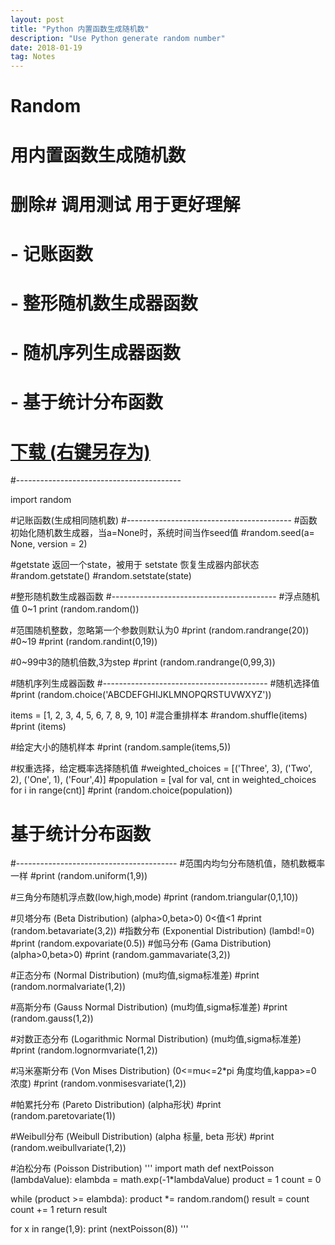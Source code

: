 ```yaml
---
layout: post
title: "Python 内置函数生成随机数"
description: "Use Python generate random number"
date: 2018-01-19
tag: Notes
---
```


# Random
# 用内置函数生成随机数
# 删除# 调用测试 用于更好理解
# - 记账函数
# - 整形随机数生成器函数
# - 随机序列生成器函数
# - 基于统计分布函数
#
# <a href="https://github.com/AllenJIL/Python-Scientific-Computing/raw/master/Random.py" target="_blank" rel="noopener">下载 (右键另存为)</a>
#-----------------------------------------

import random

#记账函数(生成相同随机数)
#-----------------------------------------
#函数初始化随机数生成器，当a=None时，系统时间当作seed值
#random.seed(a= None, version = 2)

#getstate 返回一个state，被用于 setstate 恢复生成器内部状态
#random.getstate()
#random.setstate(state)

#整形随机数生成器函数
#-----------------------------------------
#浮点随机值 0~1
print (random.random())

#范围随机整数，忽略第一个参数则默认为0
#print (random.randrange(20)) #0~19
#print (random.randint(0,19))

#0~99中3的随机倍数,3为step
#print (random.randrange(0,99,3))

#随机序列生成器函数
#-----------------------------------------
#随机选择值
#print (random.choice('ABCDEFGHIJKLMNOPQRSTUVWXYZ'))

items = [1, 2, 3, 4, 5, 6, 7, 8, 9, 10]
#混合重排样本
#random.shuffle(items)
#print (items)

#给定大小的随机样本
#print (random.sample(items,5))

#权重选择，给定概率选择随机值
#weighted_choices = [('Three', 3), ('Two', 2), ('One', 1), ('Four',4)]
#population = [val for val, cnt in weighted_choices for i in range(cnt)]
#print (random.choice(population))

# 基于统计分布函数
#----------------------------------------
#范围内均匀分布随机值，随机数概率一样
#print (random.uniform(1,9))

#三角分布随机浮点数(low,high,mode)
#print (random.triangular(0,1,10))

#贝塔分布 (Beta Distribution) (alpha&gt;0,beta&gt;0) 0&lt;值&lt;1 #print (random.betavariate(3,2)) #指数分布 (Exponential Distribution) (lambd!=0) #print (random.expovariate(0.5)) #伽马分布 (Gama Distribution) (alpha&gt;0,beta&gt;0)
#print (random.gammavariate(3,2))

#正态分布 (Normal Distribution) (mu均值,sigma标准差)
#print (random.normalvariate(1,2))

#高斯分布 (Gauss Normal Distribution) (mu均值,sigma标准差)
#print (random.gauss(1,2))

#对数正态分布 (Logarithmic Normal Distribution) (mu均值,sigma标准差)
#print (random.lognormvariate(1,2))

#冯米塞斯分布 (Von Mises Distribution) (0&lt;=mu&lt;=2*pi 角度均值,kappa&gt;=0 浓度)
#print (random.vonmisesvariate(1,2))

#帕累托分布 (Pareto Distribution) (alpha形状)
#print (random.paretovariate(1))

#Weibull分布 (Weibull Distribution) (alpha 标量, beta 形状)
#print (random.weibullvariate(1,2))

#泊松分布 (Poisson Distribution)
'''
import math
def nextPoisson (lambdaValue):
elambda = math.exp(-1*lambdaValue)
product = 1
count = 0

while (product &gt;= elambda):
product *= random.random()
result = count
count += 1
return result

for x in range(1,9):
print (nextPoisson(8))
'''